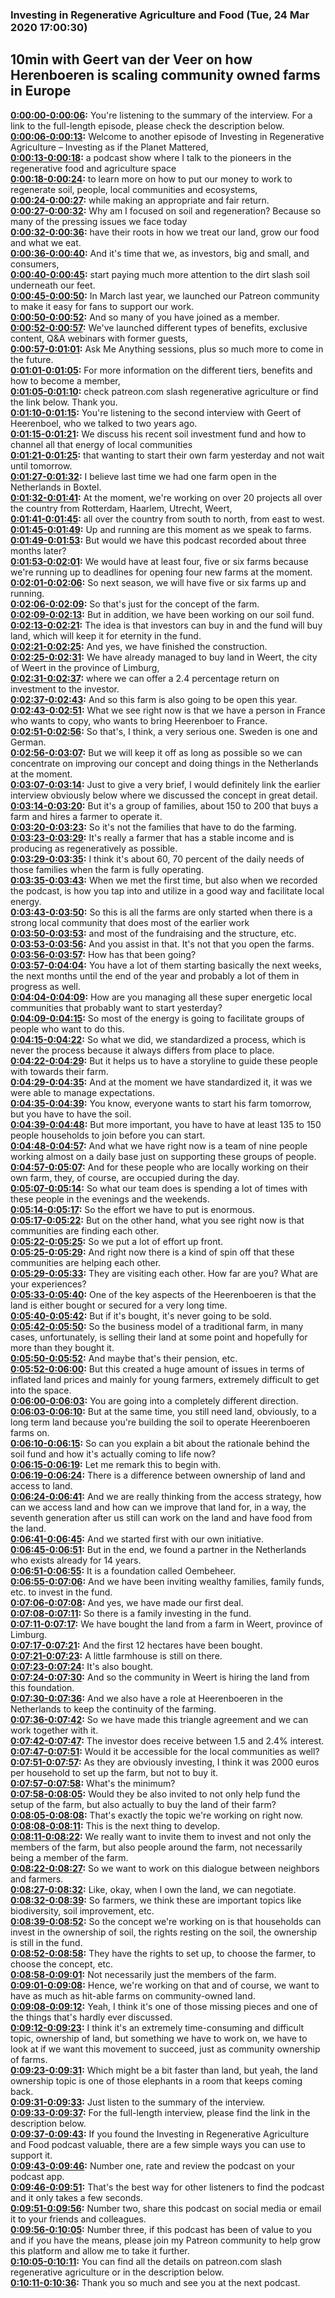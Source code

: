 ### Investing in Regenerative Agriculture and Food  (Tue, 24 Mar 2020 17:00:30)
## 10min with Geert van der Veer on how Herenboeren is scaling community owned farms in Europe  
**[0:00:00-0:00:06](https://investinginregenerativeagriculture.com/2019/09/29/geert-van-der-veer-2/#t=0:00:00):**  You're listening to the summary of the interview. For a link to the full-length episode, please check the description below.  
**[0:00:06-0:00:13](https://investinginregenerativeagriculture.com/2019/09/29/geert-van-der-veer-2/#t=0:00:06):**  Welcome to another episode of Investing in Regenerative Agriculture – Investing as if the Planet Mattered,  
**[0:00:13-0:00:18](https://investinginregenerativeagriculture.com/2019/09/29/geert-van-der-veer-2/#t=0:00:13):**  a podcast show where I talk to the pioneers in the regenerative food and agriculture space  
**[0:00:18-0:00:24](https://investinginregenerativeagriculture.com/2019/09/29/geert-van-der-veer-2/#t=0:00:18):**  to learn more on how to put our money to work to regenerate soil, people, local communities and ecosystems,  
**[0:00:24-0:00:27](https://investinginregenerativeagriculture.com/2019/09/29/geert-van-der-veer-2/#t=0:00:24):**  while making an appropriate and fair return.  
**[0:00:27-0:00:32](https://investinginregenerativeagriculture.com/2019/09/29/geert-van-der-veer-2/#t=0:00:27):**  Why am I focused on soil and regeneration? Because so many of the pressing issues we face today  
**[0:00:32-0:00:36](https://investinginregenerativeagriculture.com/2019/09/29/geert-van-der-veer-2/#t=0:00:32):**  have their roots in how we treat our land, grow our food and what we eat.  
**[0:00:36-0:00:40](https://investinginregenerativeagriculture.com/2019/09/29/geert-van-der-veer-2/#t=0:00:36):**  And it's time that we, as investors, big and small, and consumers,  
**[0:00:40-0:00:45](https://investinginregenerativeagriculture.com/2019/09/29/geert-van-der-veer-2/#t=0:00:40):**  start paying much more attention to the dirt slash soil underneath our feet.  
**[0:00:45-0:00:50](https://investinginregenerativeagriculture.com/2019/09/29/geert-van-der-veer-2/#t=0:00:45):**  In March last year, we launched our Patreon community to make it easy for fans to support our work.  
**[0:00:50-0:00:52](https://investinginregenerativeagriculture.com/2019/09/29/geert-van-der-veer-2/#t=0:00:50):**  And so many of you have joined as a member.  
**[0:00:52-0:00:57](https://investinginregenerativeagriculture.com/2019/09/29/geert-van-der-veer-2/#t=0:00:52):**  We've launched different types of benefits, exclusive content, Q&A webinars with former guests,  
**[0:00:57-0:01:01](https://investinginregenerativeagriculture.com/2019/09/29/geert-van-der-veer-2/#t=0:00:57):**  Ask Me Anything sessions, plus so much more to come in the future.  
**[0:01:01-0:01:05](https://investinginregenerativeagriculture.com/2019/09/29/geert-van-der-veer-2/#t=0:01:01):**  For more information on the different tiers, benefits and how to become a member,  
**[0:01:05-0:01:10](https://investinginregenerativeagriculture.com/2019/09/29/geert-van-der-veer-2/#t=0:01:05):**  check patreon.com slash regenerative agriculture or find the link below. Thank you.  
**[0:01:10-0:01:15](https://investinginregenerativeagriculture.com/2019/09/29/geert-van-der-veer-2/#t=0:01:10):**  You're listening to the second interview with Geert of Heerenboel, who we talked to two years ago.  
**[0:01:15-0:01:21](https://investinginregenerativeagriculture.com/2019/09/29/geert-van-der-veer-2/#t=0:01:15):**  We discuss his recent soil investment fund and how to channel all that energy of local communities  
**[0:01:21-0:01:25](https://investinginregenerativeagriculture.com/2019/09/29/geert-van-der-veer-2/#t=0:01:21):**  that wanting to start their own farm yesterday and not wait until tomorrow.  
**[0:01:27-0:01:32](https://investinginregenerativeagriculture.com/2019/09/29/geert-van-der-veer-2/#t=0:01:27):**  I believe last time we had one farm open in the Netherlands in Boxtel.  
**[0:01:32-0:01:41](https://investinginregenerativeagriculture.com/2019/09/29/geert-van-der-veer-2/#t=0:01:32):**  At the moment, we're working on over 20 projects all over the country from Rotterdam, Haarlem, Utrecht, Weert,  
**[0:01:41-0:01:45](https://investinginregenerativeagriculture.com/2019/09/29/geert-van-der-veer-2/#t=0:01:41):**  all over the country from south to north, from east to west.  
**[0:01:45-0:01:49](https://investinginregenerativeagriculture.com/2019/09/29/geert-van-der-veer-2/#t=0:01:45):**  Up and running are this moment as we speak to farms.  
**[0:01:49-0:01:53](https://investinginregenerativeagriculture.com/2019/09/29/geert-van-der-veer-2/#t=0:01:49):**  But would we have this podcast recorded about three months later?  
**[0:01:53-0:02:01](https://investinginregenerativeagriculture.com/2019/09/29/geert-van-der-veer-2/#t=0:01:53):**  We would have at least four, five or six farms because we're running up to deadlines for opening four new farms at the moment.  
**[0:02:01-0:02:06](https://investinginregenerativeagriculture.com/2019/09/29/geert-van-der-veer-2/#t=0:02:01):**  So next season, we will have five or six farms up and running.  
**[0:02:06-0:02:09](https://investinginregenerativeagriculture.com/2019/09/29/geert-van-der-veer-2/#t=0:02:06):**  So that's just for the concept of the farm.  
**[0:02:09-0:02:13](https://investinginregenerativeagriculture.com/2019/09/29/geert-van-der-veer-2/#t=0:02:09):**  But in addition, we have been working on our soil fund.  
**[0:02:13-0:02:21](https://investinginregenerativeagriculture.com/2019/09/29/geert-van-der-veer-2/#t=0:02:13):**  The idea is that investors can buy in and the fund will buy land, which will keep it for eternity in the fund.  
**[0:02:21-0:02:25](https://investinginregenerativeagriculture.com/2019/09/29/geert-van-der-veer-2/#t=0:02:21):**  And yes, we have finished the construction.  
**[0:02:25-0:02:31](https://investinginregenerativeagriculture.com/2019/09/29/geert-van-der-veer-2/#t=0:02:25):**  We have already managed to buy land in Weert, the city of Weert in the province of Limburg,  
**[0:02:31-0:02:37](https://investinginregenerativeagriculture.com/2019/09/29/geert-van-der-veer-2/#t=0:02:31):**  where we can offer a 2.4 percentage return on investment to the investor.  
**[0:02:37-0:02:43](https://investinginregenerativeagriculture.com/2019/09/29/geert-van-der-veer-2/#t=0:02:37):**  And so this farm is also going to be open this year.  
**[0:02:43-0:02:51](https://investinginregenerativeagriculture.com/2019/09/29/geert-van-der-veer-2/#t=0:02:43):**  What we see right now is that we have a person in France who wants to copy, who wants to bring Heerenboer to France.  
**[0:02:51-0:02:56](https://investinginregenerativeagriculture.com/2019/09/29/geert-van-der-veer-2/#t=0:02:51):**  So that's, I think, a very serious one. Sweden is one and German.  
**[0:02:56-0:03:07](https://investinginregenerativeagriculture.com/2019/09/29/geert-van-der-veer-2/#t=0:02:56):**  But we will keep it off as long as possible so we can concentrate on improving our concept and doing things in the Netherlands at the moment.  
**[0:03:07-0:03:14](https://investinginregenerativeagriculture.com/2019/09/29/geert-van-der-veer-2/#t=0:03:07):**  Just to give a very brief, I would definitely link the earlier interview obviously below where we discussed the concept in great detail.  
**[0:03:14-0:03:20](https://investinginregenerativeagriculture.com/2019/09/29/geert-van-der-veer-2/#t=0:03:14):**  But it's a group of families, about 150 to 200 that buys a farm and hires a farmer to operate it.  
**[0:03:20-0:03:23](https://investinginregenerativeagriculture.com/2019/09/29/geert-van-der-veer-2/#t=0:03:20):**  So it's not the families that have to do the farming.  
**[0:03:23-0:03:29](https://investinginregenerativeagriculture.com/2019/09/29/geert-van-der-veer-2/#t=0:03:23):**  It's really a farmer that has a stable income and is producing as regeneratively as possible.  
**[0:03:29-0:03:35](https://investinginregenerativeagriculture.com/2019/09/29/geert-van-der-veer-2/#t=0:03:29):**  I think it's about 60, 70 percent of the daily needs of those families when the farm is fully operating.  
**[0:03:35-0:03:43](https://investinginregenerativeagriculture.com/2019/09/29/geert-van-der-veer-2/#t=0:03:35):**  When we met the first time, but also when we recorded the podcast, is how you tap into and utilize in a good way and facilitate local energy.  
**[0:03:43-0:03:50](https://investinginregenerativeagriculture.com/2019/09/29/geert-van-der-veer-2/#t=0:03:43):**  So this is all the farms are only started when there is a strong local community that does most of the earlier work  
**[0:03:50-0:03:53](https://investinginregenerativeagriculture.com/2019/09/29/geert-van-der-veer-2/#t=0:03:50):**  and most of the fundraising and the structure, etc.  
**[0:03:53-0:03:56](https://investinginregenerativeagriculture.com/2019/09/29/geert-van-der-veer-2/#t=0:03:53):**  And you assist in that. It's not that you open the farms.  
**[0:03:56-0:03:57](https://investinginregenerativeagriculture.com/2019/09/29/geert-van-der-veer-2/#t=0:03:56):**  How has that been going?  
**[0:03:57-0:04:04](https://investinginregenerativeagriculture.com/2019/09/29/geert-van-der-veer-2/#t=0:03:57):**  You have a lot of them starting basically the next weeks, the next months until the end of the year and probably a lot of them in progress as well.  
**[0:04:04-0:04:09](https://investinginregenerativeagriculture.com/2019/09/29/geert-van-der-veer-2/#t=0:04:04):**  How are you managing all these super energetic local communities that probably want to start yesterday?  
**[0:04:09-0:04:15](https://investinginregenerativeagriculture.com/2019/09/29/geert-van-der-veer-2/#t=0:04:09):**  So most of the energy is going to facilitate groups of people who want to do this.  
**[0:04:15-0:04:22](https://investinginregenerativeagriculture.com/2019/09/29/geert-van-der-veer-2/#t=0:04:15):**  So what we did, we standardized a process, which is never the process because it always differs from place to place.  
**[0:04:22-0:04:29](https://investinginregenerativeagriculture.com/2019/09/29/geert-van-der-veer-2/#t=0:04:22):**  But it helps us to have a storyline to guide these people with towards their farm.  
**[0:04:29-0:04:35](https://investinginregenerativeagriculture.com/2019/09/29/geert-van-der-veer-2/#t=0:04:29):**  And at the moment we have standardized it, it was we were able to manage expectations.  
**[0:04:35-0:04:39](https://investinginregenerativeagriculture.com/2019/09/29/geert-van-der-veer-2/#t=0:04:35):**  You know, everyone wants to start his farm tomorrow, but you have to have the soil.  
**[0:04:39-0:04:48](https://investinginregenerativeagriculture.com/2019/09/29/geert-van-der-veer-2/#t=0:04:39):**  But more important, you have to have at least 135 to 150 people households to join before you can start.  
**[0:04:48-0:04:57](https://investinginregenerativeagriculture.com/2019/09/29/geert-van-der-veer-2/#t=0:04:48):**  And what we have right now is a team of nine people working almost on a daily base just on supporting these groups of people.  
**[0:04:57-0:05:07](https://investinginregenerativeagriculture.com/2019/09/29/geert-van-der-veer-2/#t=0:04:57):**  And for these people who are locally working on their own farm, they, of course, are occupied during the day.  
**[0:05:07-0:05:14](https://investinginregenerativeagriculture.com/2019/09/29/geert-van-der-veer-2/#t=0:05:07):**  So what our team does is spending a lot of times with these people in the evenings and the weekends.  
**[0:05:14-0:05:17](https://investinginregenerativeagriculture.com/2019/09/29/geert-van-der-veer-2/#t=0:05:14):**  So the effort we have to put is enormous.  
**[0:05:17-0:05:22](https://investinginregenerativeagriculture.com/2019/09/29/geert-van-der-veer-2/#t=0:05:17):**  But on the other hand, what you see right now is that communities are finding each other.  
**[0:05:22-0:05:25](https://investinginregenerativeagriculture.com/2019/09/29/geert-van-der-veer-2/#t=0:05:22):**  So we put a lot of effort up front.  
**[0:05:25-0:05:29](https://investinginregenerativeagriculture.com/2019/09/29/geert-van-der-veer-2/#t=0:05:25):**  And right now there is a kind of spin off that these communities are helping each other.  
**[0:05:29-0:05:33](https://investinginregenerativeagriculture.com/2019/09/29/geert-van-der-veer-2/#t=0:05:29):**  They are visiting each other. How far are you? What are your experiences?  
**[0:05:33-0:05:40](https://investinginregenerativeagriculture.com/2019/09/29/geert-van-der-veer-2/#t=0:05:33):**  One of the key aspects of the Heerenboeren is that the land is either bought or secured for a very long time.  
**[0:05:40-0:05:42](https://investinginregenerativeagriculture.com/2019/09/29/geert-van-der-veer-2/#t=0:05:40):**  But if it's bought, it's never going to be sold.  
**[0:05:42-0:05:50](https://investinginregenerativeagriculture.com/2019/09/29/geert-van-der-veer-2/#t=0:05:42):**  So the business model of a traditional farm, in many cases, unfortunately, is selling their land at some point and hopefully for more than they bought it.  
**[0:05:50-0:05:52](https://investinginregenerativeagriculture.com/2019/09/29/geert-van-der-veer-2/#t=0:05:50):**  And maybe that's their pension, etc.  
**[0:05:52-0:06:00](https://investinginregenerativeagriculture.com/2019/09/29/geert-van-der-veer-2/#t=0:05:52):**  But this created a huge amount of issues in terms of inflated land prices and mainly for young farmers, extremely difficult to get into the space.  
**[0:06:00-0:06:03](https://investinginregenerativeagriculture.com/2019/09/29/geert-van-der-veer-2/#t=0:06:00):**  You are going into a completely different direction.  
**[0:06:03-0:06:10](https://investinginregenerativeagriculture.com/2019/09/29/geert-van-der-veer-2/#t=0:06:03):**  But at the same time, you still need land, obviously, to a long term land because you're building the soil to operate Heerenboeren farms on.  
**[0:06:10-0:06:15](https://investinginregenerativeagriculture.com/2019/09/29/geert-van-der-veer-2/#t=0:06:10):**  So can you explain a bit about the rationale behind the soil fund and how it's actually coming to life now?  
**[0:06:15-0:06:19](https://investinginregenerativeagriculture.com/2019/09/29/geert-van-der-veer-2/#t=0:06:15):**  Let me remark this to begin with.  
**[0:06:19-0:06:24](https://investinginregenerativeagriculture.com/2019/09/29/geert-van-der-veer-2/#t=0:06:19):**  There is a difference between ownership of land and access to land.  
**[0:06:24-0:06:41](https://investinginregenerativeagriculture.com/2019/09/29/geert-van-der-veer-2/#t=0:06:24):**  And we are really thinking from the access strategy, how can we access land and how can we improve that land for, in a way, the seventh generation after us still can work on the land and have food from the land.  
**[0:06:41-0:06:45](https://investinginregenerativeagriculture.com/2019/09/29/geert-van-der-veer-2/#t=0:06:41):**  And we started first with our own initiative.  
**[0:06:45-0:06:51](https://investinginregenerativeagriculture.com/2019/09/29/geert-van-der-veer-2/#t=0:06:45):**  But in the end, we found a partner in the Netherlands who exists already for 14 years.  
**[0:06:51-0:06:55](https://investinginregenerativeagriculture.com/2019/09/29/geert-van-der-veer-2/#t=0:06:51):**  It is a foundation called Oembeheer.  
**[0:06:55-0:07:06](https://investinginregenerativeagriculture.com/2019/09/29/geert-van-der-veer-2/#t=0:06:55):**  And we have been inviting wealthy families, family funds, etc. to invest in the fund.  
**[0:07:06-0:07:08](https://investinginregenerativeagriculture.com/2019/09/29/geert-van-der-veer-2/#t=0:07:06):**  And yes, we have made our first deal.  
**[0:07:08-0:07:11](https://investinginregenerativeagriculture.com/2019/09/29/geert-van-der-veer-2/#t=0:07:08):**  So there is a family investing in the fund.  
**[0:07:11-0:07:17](https://investinginregenerativeagriculture.com/2019/09/29/geert-van-der-veer-2/#t=0:07:11):**  We have bought the land from a farm in Weert, province of Limburg.  
**[0:07:17-0:07:21](https://investinginregenerativeagriculture.com/2019/09/29/geert-van-der-veer-2/#t=0:07:17):**  And the first 12 hectares have been bought.  
**[0:07:21-0:07:23](https://investinginregenerativeagriculture.com/2019/09/29/geert-van-der-veer-2/#t=0:07:21):**  A little farmhouse is still on there.  
**[0:07:23-0:07:24](https://investinginregenerativeagriculture.com/2019/09/29/geert-van-der-veer-2/#t=0:07:23):**  It's also bought.  
**[0:07:24-0:07:30](https://investinginregenerativeagriculture.com/2019/09/29/geert-van-der-veer-2/#t=0:07:24):**  And so the community in Weert is hiring the land from this foundation.  
**[0:07:30-0:07:36](https://investinginregenerativeagriculture.com/2019/09/29/geert-van-der-veer-2/#t=0:07:30):**  And we also have a role at Heerenboeren in the Netherlands to keep the continuity of the farming.  
**[0:07:36-0:07:42](https://investinginregenerativeagriculture.com/2019/09/29/geert-van-der-veer-2/#t=0:07:36):**  So we have made this triangle agreement and we can work together with it.  
**[0:07:42-0:07:47](https://investinginregenerativeagriculture.com/2019/09/29/geert-van-der-veer-2/#t=0:07:42):**  The investor does receive between 1.5 and 2.4% interest.  
**[0:07:47-0:07:51](https://investinginregenerativeagriculture.com/2019/09/29/geert-van-der-veer-2/#t=0:07:47):**  Would it be accessible for the local communities as well?  
**[0:07:51-0:07:57](https://investinginregenerativeagriculture.com/2019/09/29/geert-van-der-veer-2/#t=0:07:51):**  As they are obviously investing, I think it was 2000 euros per household to set up the farm, but not to buy it.  
**[0:07:57-0:07:58](https://investinginregenerativeagriculture.com/2019/09/29/geert-van-der-veer-2/#t=0:07:57):**  What's the minimum?  
**[0:07:58-0:08:05](https://investinginregenerativeagriculture.com/2019/09/29/geert-van-der-veer-2/#t=0:07:58):**  Would they be also invited to not only help fund the setup of the farm, but also actually to buy the land of their farm?  
**[0:08:05-0:08:08](https://investinginregenerativeagriculture.com/2019/09/29/geert-van-der-veer-2/#t=0:08:05):**  That's exactly the topic we're working on right now.  
**[0:08:08-0:08:11](https://investinginregenerativeagriculture.com/2019/09/29/geert-van-der-veer-2/#t=0:08:08):**  This is the next thing to develop.  
**[0:08:11-0:08:22](https://investinginregenerativeagriculture.com/2019/09/29/geert-van-der-veer-2/#t=0:08:11):**  We really want to invite them to invest and not only the members of the farm, but also people around the farm, not necessarily being a member of the farm.  
**[0:08:22-0:08:27](https://investinginregenerativeagriculture.com/2019/09/29/geert-van-der-veer-2/#t=0:08:22):**  So we want to work on this dialogue between neighbors and farmers.  
**[0:08:27-0:08:32](https://investinginregenerativeagriculture.com/2019/09/29/geert-van-der-veer-2/#t=0:08:27):**  Like, okay, when I own the land, we can negotiate.  
**[0:08:32-0:08:39](https://investinginregenerativeagriculture.com/2019/09/29/geert-van-der-veer-2/#t=0:08:32):**  So farmers, we think these are important topics like biodiversity, soil improvement, etc.  
**[0:08:39-0:08:52](https://investinginregenerativeagriculture.com/2019/09/29/geert-van-der-veer-2/#t=0:08:39):**  So the concept we're working on is that households can invest in the ownership of soil, the rights resting on the soil, the ownership is still in the fund.  
**[0:08:52-0:08:58](https://investinginregenerativeagriculture.com/2019/09/29/geert-van-der-veer-2/#t=0:08:52):**  They have the rights to set up, to choose the farmer, to choose the concept, etc.  
**[0:08:58-0:09:01](https://investinginregenerativeagriculture.com/2019/09/29/geert-van-der-veer-2/#t=0:08:58):**  Not necessarily just the members of the farm.  
**[0:09:01-0:09:08](https://investinginregenerativeagriculture.com/2019/09/29/geert-van-der-veer-2/#t=0:09:01):**  Hence, we're working on that and of course, we want to have as much as hit-able farms on community-owned land.  
**[0:09:08-0:09:12](https://investinginregenerativeagriculture.com/2019/09/29/geert-van-der-veer-2/#t=0:09:08):**  Yeah, I think it's one of those missing pieces and one of the things that's hardly ever discussed.  
**[0:09:12-0:09:23](https://investinginregenerativeagriculture.com/2019/09/29/geert-van-der-veer-2/#t=0:09:12):**  I think it's an extremely time-consuming and difficult topic, ownership of land, but something we have to work on, we have to look at if we want this movement to succeed, just as community ownership of farms.  
**[0:09:23-0:09:31](https://investinginregenerativeagriculture.com/2019/09/29/geert-van-der-veer-2/#t=0:09:23):**  Which might be a bit faster than land, but yeah, the land ownership topic is one of those elephants in a room that keeps coming back.  
**[0:09:31-0:09:33](https://investinginregenerativeagriculture.com/2019/09/29/geert-van-der-veer-2/#t=0:09:31):**  Just listen to the summary of the interview.  
**[0:09:33-0:09:37](https://investinginregenerativeagriculture.com/2019/09/29/geert-van-der-veer-2/#t=0:09:33):**  For the full-length interview, please find the link in the description below.  
**[0:09:37-0:09:43](https://investinginregenerativeagriculture.com/2019/09/29/geert-van-der-veer-2/#t=0:09:37):**  If you found the Investing in Regenerative Agriculture and Food podcast valuable, there are a few simple ways you can use to support it.  
**[0:09:43-0:09:46](https://investinginregenerativeagriculture.com/2019/09/29/geert-van-der-veer-2/#t=0:09:43):**  Number one, rate and review the podcast on your podcast app.  
**[0:09:46-0:09:51](https://investinginregenerativeagriculture.com/2019/09/29/geert-van-der-veer-2/#t=0:09:46):**  That's the best way for other listeners to find the podcast and it only takes a few seconds.  
**[0:09:51-0:09:56](https://investinginregenerativeagriculture.com/2019/09/29/geert-van-der-veer-2/#t=0:09:51):**  Number two, share this podcast on social media or email it to your friends and colleagues.  
**[0:09:56-0:10:05](https://investinginregenerativeagriculture.com/2019/09/29/geert-van-der-veer-2/#t=0:09:56):**  Number three, if this podcast has been of value to you and if you have the means, please join my Patreon community to help grow this platform and allow me to take it further.  
**[0:10:05-0:10:11](https://investinginregenerativeagriculture.com/2019/09/29/geert-van-der-veer-2/#t=0:10:05):**  You can find all the details on patreon.com slash regenerative agriculture or in the description below.  
**[0:10:11-0:10:36](https://investinginregenerativeagriculture.com/2019/09/29/geert-van-der-veer-2/#t=0:10:11):**  Thank you so much and see you at the next podcast.  